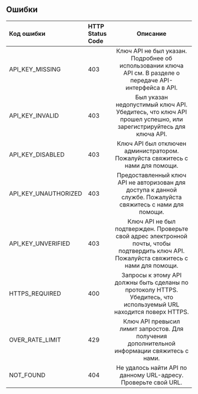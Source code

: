 ## Ошибки

|  Код ошибки           | HTTP Status Code| Описание   |
|:--------------------|:--------------------------|:------------:|
|  API_KEY_MISSING |    403   | Ключ API не был указан. Подробнее об использовании ключа API см. В разделе о передаче API-интерфейса в API.    |
|  API_KEY_INVALID |    403   | Был указан недопустимый ключ API. Убедитесь, что ключ API прошел успешно, или зарегистрируйтесь для ключа API.    |
|  API_KEY_DISABLED |    403   | Ключ API был отключен администратором. Пожалуйста свяжитесь с нами для помощи.    |
|  API_KEY_UNAUTHORIZED |    403   | Предоставленный ключ API не авторизован для доступа к данной службе. Пожалуйста свяжитесь с нами для помощи.    |
|  API_KEY_UNVERIFIED |    403   | Ключ API не был подтвержден. Проверьте свой адрес электронной почты, чтобы подтвердить ключ API. Пожалуйста свяжитесь с нами для помощи.    |
|  HTTPS_REQUIRED |    400  | Запросы к этому API должны быть сделаны по протоколу HTTPS. Убедитесь, что используемый URL находится поверх HTTPS.    |
|  OVER_RATE_LIMIT |    429   | Ключ API превысил лимит запростов. Для получения дополнительной информации свяжитесь с нами.    |
|  NOT_FOUND |    404   | Не удалось найти API по данному URL-адресу. Проверьте свой URL.    |
